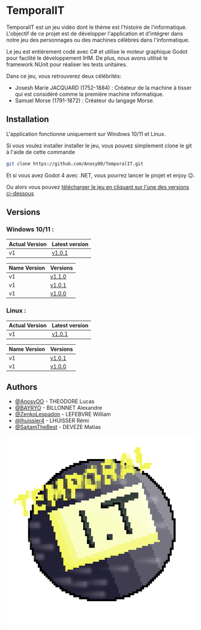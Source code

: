 
# TemporalIT

TemporalIT est un jeu vidéo dont le thème est l'histoire de l'informatique. L'objectif de ce projet est de développer l'application et d'intégrer dans notre jeu des personnages ou des machines célèbres dans l'informatique. 

Le jeu est entièrement codé avec C# et utilise le moteur graphique Godot pour facilité le développement IHM. De plus, nous avons utilisé le framework NUnit pour réaliser les tests unitaires.

Dans ce jeu, vous retrouverez deux célébrités:

- Josesh Marie JACQUARD (1752-1884) : Créateur de la machine à tisser qui est considéré comme la première machine informatique.
- Samuel Morse (1791-1872) : Créateur du langage Morse.



## Installation

L'application fonctionne uniquement sur Windows 10/11 et Linux.

Si vous voulez installer installer le jeu, vous pouvez simplement clone le git à l'aide de cette commande

```bash
git clone https://github.com/Anosy00/TemporalIT.git
```

Et si vous avez Godot 4 avec .NET, vous pourrez lancer le projet et enjoy 😉.

Ou alors vous pouvez [télécharger le jeu en cliquant sur l'une des versions ci-dessous](https://github.com/Anosy00/TemporalIT/tree/master?tab=readme-ov-file#versions)

## Versions

### Windows 10/11 : 

| Actual Version | Latest version                |
| :-------- | :------------------------- |
| v1 |  [v1.0.1](https://mega.nz/file/onp1SYjS#Alpx-Fyj-r-iUMsLnCbmakkpZi_jl2PRWmSgW1diV4U) |


| Name Version | Versions                |
| :-------- | :------------------------- |
| v1 |  [v1.1.0](https://github.com/Anosy00/TemporalIT/releases/download/v1.1.0/TemporalIT_Windows_Executable_v1.1.0.zip)
| v1 |  [v1.0.1](https://mega.nz/file/onp1SYjS#Alpx-Fyj-r-iUMsLnCbmakkpZi_jl2PRWmSgW1diV4U) |
| v1 |  [v1.0.0](https://mega.nz/file/A3wXUCTB#v-mPzBCHYeyiizbOeaWQ3s293gnmReaxrn5dvPaPgCo) |

### Linux : 

| Actual Version | Latest version                |
| :-------- | :------------------------- |
| v1 |  [v1.0.1](https://mega.nz/file/siRSBCxJ#G26pvLsHiDriQxXbRPhYdy6x802R_8jAzQw0-F5W3HU) |


| Name Version | Versions                |
| :-------- | :------------------------- |
| v1 |  [v1.0.1](https://mega.nz/file/siRSBCxJ#G26pvLsHiDriQxXbRPhYdy6x802R_8jAzQw0-F5W3HU) |
| v1 |  [v1.0.0](https://mega.nz/file/Y3YlWKjD#6zdjdNAo7cMGtwVfZDiff_SVhVuiVsTDoBNaTRHgloc) |


## Authors

- [@AnosyOO](https://github.com/Anosy00) - THEODORE Lucas
- [@BAYRYO](https://github.com/BAYRYO) - BILLONNET Alexandre
- [@ZenkoLespadon](https://github.com/ZenkoLespadon) - LEFEBVRE William
- [@lhuissier4](https://github.com/lhuissier4) - LHUISSER Rémi
- [@SaitamTheBest](https://github.com/SaitamTheBest) - DEVEZE Matias


![App Logo](https://github.com/Anosy00/TemporalIT/blob/master/src/icon_TemporalIT.png?raw=true)

